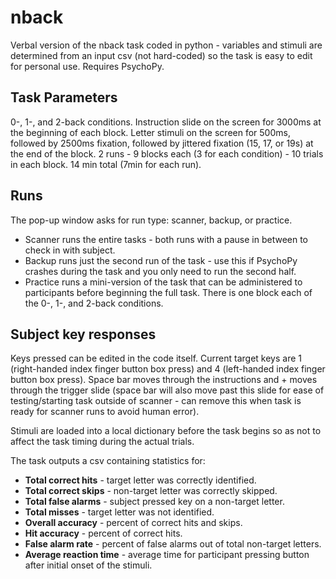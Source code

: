 # nback
Verbal version of the nback task coded in python - variables and stimuli are determined from an input csv (not hard-coded) so the task is easy to edit for personal use. Requires PsychoPy.

Task Parameters
---------------
0-, 1-, and 2-back conditions.
Instruction slide on the screen for 3000ms at the beginning of each block.
Letter stimuli on the screen for 500ms, followed by 2500ms fixation, followed by jittered fixation (15, 17, or 19s) at the end of the block.
2 runs - 9 blocks each (3 for each condition) - 10 trials in each block.
14 min total (7min for each run).

Runs
----
The pop-up window asks for run type: scanner, backup, or practice.
- Scanner runs the entire tasks - both runs with a pause in between to check in with subject. 
- Backup runs just the second run of the task - use this if PsychoPy crashes during the task and you only need to run the second half.
- Practice runs a mini-version of the task that can be administered to participants before beginning the full task. There is one block each of the 0-, 1-, and 2-back conditions.

Subject key responses
--------------------
Keys pressed can be edited in the code itself. Current target keys are 1 (right-handed index finger button box press) and 4 (left-handed index finger button box press). Space bar moves through the instructions and + moves through the trigger slide (space bar will also move past this slide for ease of testing/starting task outside of scanner - can remove this when task is ready for scanner runs to avoid human error).

Stimuli are loaded into a local dictionary before the task begins so as not to affect the task timing during the actual trials.

The task outputs a csv containing statistics for: 
- **Total correct hits** - target letter was correctly identified.
- **Total correct skips** - non-target letter was correctly skipped.
- **Total false alarms** - subject pressed key on a non-target letter.
- **Total misses** - target letter was not identified.
- **Overall accuracy** - percent of correct hits and skips.
- **Hit accuracy** - percent of correct hits.
- **False alarm rate** - percent of false alarms out of total non-target letters.
- **Average reaction time** - average time for participant pressing button after initial onset of the stimuli.
